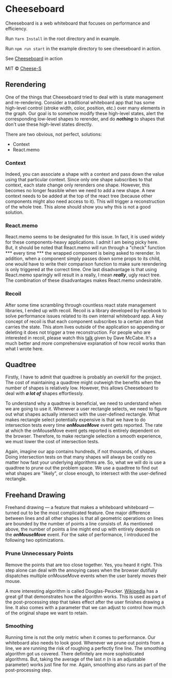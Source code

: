 # Cheeseboard

Cheeseboard is a web whiteboard that focuses on performance and efficiency.

Run ``` Yarn Install ``` in the root directory and in example.

Run ``` npm run start ``` in the example directory to see cheeseboard in action.

See [Cheeseboard](https://cheeseboarddemo.web.app/) in action 

MIT © [Cheese-S](https://github.com/Cheese-S)

## Rerendering
 
One of the things that Cheeseboard tried to deal with is state management and re-rendering. Consider a traditional whiteboard app that has some high-level control (stroke width, color, position, etc.) over many elements in the graph. Our goal is to somehow modify these high-level states, alert the corresponding low-level shapes to rerender, and do ***nothing*** to shapes that don't use these high-level states directly.
 
There are two obvious, not perfect, solutions:
- Context
- React.memo
 
### Context
Indeed, you can associate a shape with a context and pass down the value using that particular context. Since only one shape subscribes to that context, each state change only rerenders one shape. However, this becomes no longer feasible when we need to add a new shape. A new context needs to be added at the top of the react tree (because other components might also need access to it). This will trigger a reconstruction of the whole tree. This alone should show you why this is not a good solution.
 
### React.memo
React.memo seems to be designated for this issue. In fact, it is used widely for these components-heavy applications. I admit I am being picky here. But, it should be noted that React.memo will run through a "check" function *** every time *** the wrapped component is being asked to rerender. In addition, when a component simply passes down some props to its child, one would have to write their comparison function to make sure rerendering is only triggered at the correct time. One last disadvantage is that using React.memo sparingly will result in a really, I mean ***really***, ugly react tree. The combination of these disadvantages makes React.memo undesirable.
 
### Recoil
After some time scrambling through countless react state management libraries, I ended up with recoil. Recoil is a library developed by Facebook to solve performance issues related to its own internal whiteboard app. A key concept of recoil is that each component subscribes to a certain atom that carries the state. This atom lives outside of the application so appending or deleting it does not trigger a tree reconstruction. For people who are interested in recoil, please watch this [talk](https://www.youtube.com/watch?v=_ISAA_Jt9kI&t=636s) given by Dave McCabe. It's a much better and more comprehensive explanation of how recoil works than what I wrote here.
 
## Quadtree
 
Firstly, I have to admit that quadtree is probably an overkill for the project. The cost of maintaining a quadtree might outweigh the benefits when the number of shapes is relatively low. However, this allows Cheeseboard to deal with ***a lot of*** shapes effortlessly.
 
To understand why a quadtree is beneficial, we need to understand when we are going to use it. Whenever a user rectangle selects, we need to figure out what shapes actually intersect with the user-defined rectangle. What makes rectangle select potentially expensive is that we have to do intersection tests every time ***onMouseMove*** event gets reported. The rate at which the onMouseMove event gets reported is entirely dependent on the browser. Therefore, to make rectangle selection a smooth experience, we must lower the cost of intersection tests.
 
Again, imagine our app contains hundreds, if not thousands, of shapes. Doing intersection tests on that many shapes will always be costly no matter how fast your underlying algorithms are. So, what we will do is use a quadtree to prune out the problem space. We use a quadtree to find out what shapes are "likely", or close enough, to intersect with the user-defined rectangle.
 
 
## Freehand Drawing
 
Freehand drawing ⁠— a feature that makes a whiteboard whiteboard ⁠— turned out to be the most complicated feature. One major difference between lines and all other shapes is that all geometric operations on lines are bounded by the number of points a line consists of. As mentioned above, the number of points a line might end up with entirely depends on the ***onMouseMove*** event. For the sake of performance, I introduced the following two optimizations.
 
### Prune Unnecessary Points
 
Remove the points that are too close together. Yes, you heard it right. This step alone can deal with the annoying cases when the browser dutifully dispatches multiple onMouseMove events when the user barely moves their mouse.
 
A more interesting algorithm is called Douglas-Peucker. [Wikipedia](https://en.wikipedia.org/wiki/Ramer%E2%80%93Douglas%E2%80%93Peucker_algorithm) has a great gif that demonstrates how the algorithm works. This is used as part of the post-processing step that takes effect after the user finishes drawing a line. It also comes with a parameter that we can adjust to control how much of the original shape we want to retain.
 
### Smoothing
 
Running time is not the only metric when it comes to performance. Our whiteboard also needs to look good. Whenever we prune out points from a line, we are running the risk of roughing a perfectly fine line. The smoothing algorithm got us covered. There definitely are more sophisticated algorithms. But, taking the average of the last *n* (n is an adjustable parameter) works just fine for me. Again, smoothing also runs as part of the post-processing step.